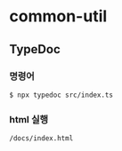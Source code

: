 # common-util

## TypeDoc

### 명령어

```bash
$ npx typedoc src/index.ts
```

### html 실행

```
/docs/index.html
```

